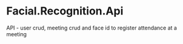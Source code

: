 # Facial.Recognition.Api
API - user crud, meeting crud and face id to register attendance at a meeting
